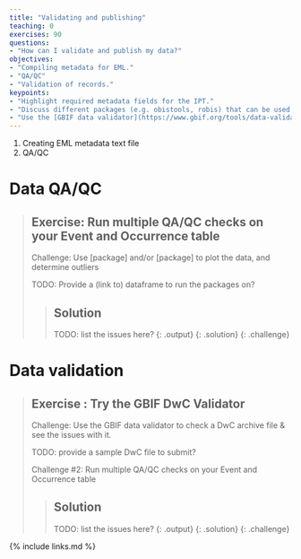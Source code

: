```yaml
---
title: "Validating and publishing"
teaching: 0
exercises: 90
questions:
- "How can I validate and publish my data?"
objectives:
- "Compiling metadata for EML."
- "QA/QC"
- "Validation of records."
keypoints:
- "Highlight required metadata fields for the IPT."
- "Discuss different packages (e.g. obistools, robis) that can be used to QA/QC data." 
- "Use the [GBIF data validator](https://www.gbif.org/tools/data-validator) to check your DwC archives & `.csv` files."
---
```


1. Creating EML metadata text file
2. QA/QC

# Data QA/QC
> ## Exercise: Run multiple QA/QC checks on your Event and Occurrence table
>
> Challenge: Use [package] and/or [package] to plot the data, and determine outliers
> 
> TODO: Provide a (link to) dataframe to run the packages on?
>
> > ## Solution
> > TODO: list the issues here?
> > {: .output}
> {: .solution}
{: .challenge}

# Data validation
> ## Exercise : Try the GBIF DwC Validator
> 
> Challenge: Use the GBIF data validator to check a DwC archive file & see the issues with it.
> 
> TODO: provide a sample DwC file to submit?
>
> Challenge #2: Run multiple QA/QC checks on your Event and Occurrence table
>
> > ## Solution
> > TODO: list the issues here?
> > {: .output}
> {: .solution}
{: .challenge}


{% include links.md %}

